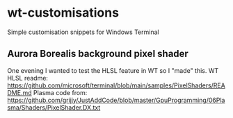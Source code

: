 # wt-customisations
Simple customisation snippets for Windows Terminal

## Aurora Borealis background pixel shader
One evening I wanted to test the HLSL feature in WT so I "made" this.
WT HLSL readme: https://github.com/microsoft/terminal/blob/main/samples/PixelShaders/README.md
Plasma code from: https://github.com/grijjy/JustAddCode/blob/master/GpuProgramming/06Plasma/Shaders/PixelShader.DX.txt

